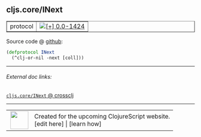 ## cljs.core/INext



 <table border="1">
<tr>
<td>protocol</td>
<td><a href="https://github.com/cljsinfo/cljs-api-docs/tree/0.0-1424"><img valign="middle" alt="[+] 0.0-1424" title="Added in 0.0-1424" src="https://img.shields.io/badge/+-0.0--1424-lightgrey.svg"></a> </td>
</tr>
</table>









Source code @ [github](https://github.com/clojure/clojurescript/blob/r2727/src/cljs/cljs/core.cljs#L279-L280):

```clj
(defprotocol INext
  (^clj-or-nil -next [coll]))
```

<!--
Repo - tag - source tree - lines:

 <pre>
clojurescript @ r2727
└── src
    └── cljs
        └── cljs
            └── <ins>[core.cljs:279-280](https://github.com/clojure/clojurescript/blob/r2727/src/cljs/cljs/core.cljs#L279-L280)</ins>
</pre>

-->

---



###### External doc links:

[`cljs.core/INext` @ crossclj](http://crossclj.info/fun/cljs.core.cljs/INext.html)<br>

---

 <table>
<tr><td>
<img valign="middle" align="right" width="48px" src="http://i.imgur.com/Hi20huC.png">
</td><td>
Created for the upcoming ClojureScript website.<br>
[edit here] | [learn how]
</td></tr></table>

[edit here]:https://github.com/cljsinfo/cljs-api-docs/blob/master/cljsdoc/cljs.core/INext.cljsdoc
[learn how]:https://github.com/cljsinfo/cljs-api-docs/wiki/cljsdoc-files

<!--

This information was too distracting to show to readers, but I'll leave it
commented here since it is helpful to:

- pretty-print the data used to generate this document
- and show how to retrieve that data



The API data for this symbol:

```clj
{:ns "cljs.core",
 :name "INext",
 :type "protocol",
 :full-name-encode "cljs.core/INext",
 :source {:code "(defprotocol INext\n  (^clj-or-nil -next [coll]))",
          :title "Source code",
          :repo "clojurescript",
          :tag "r2727",
          :filename "src/cljs/cljs/core.cljs",
          :lines [279 280]},
 :methods [{:name "-next", :signature ["[coll]"], :docstring nil}],
 :full-name "cljs.core/INext",
 :history [["+" "0.0-1424"]]}

```

Retrieve the API data for this symbol:

```clj
;; from Clojure REPL
(require '[clojure.edn :as edn])
(-> (slurp "https://raw.githubusercontent.com/cljsinfo/cljs-api-docs/catalog/cljs-api.edn")
    (edn/read-string)
    (get-in [:symbols "cljs.core/INext"]))
```

-->
